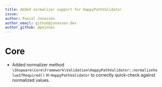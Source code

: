 ```yaml
---
title: Added normalizer support for HappyPathValidator
issue: - 
author: Pascal Jonasson
author_email: github@jonasson.dev
author_github: @pajonas
---
```

# Core
* Added normalizer method `\Shopware\Core\Framework\Validation\HappyPathValidator::normalizeValueIfRequired()` in `HappyPathValidator` to correctly quick-check against normalized values.

